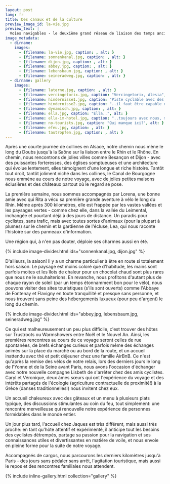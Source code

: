 ```yaml
---
layout: post
lang: fr
title: Des canaux et de la culture
preview_image_id: la-vie.jpg
preview_text: |
  Voies navigables - le deuxième grand réseau de liaison des temps anciens nous mène de Bâle à Paris. Bordée de témoins d'une riche histoire, accompagnés de rencontres inattendues et chaleureuses, nous sommes trois à parcourir les premiers kilomètres.
image_metadata:
  - dirname:
    images:
      - {filename: la-vie.jpg, caption: , alt: }
      - {filename: sonnenkanal.jpg, caption: , alt: }
      - {filename: dijon.jpg, caption: , alt: }
      - {filename: abbey.jpg, caption: , alt: }
      - {filename: lebensbaum.jpg, caption: , alt: }
      - {filename: seineradweg.jpg, caption: , alt: }
  - dirname: gallery
    images:
      - {filename: laterne.jpg, caption: , alt: }
      - {filename: vercingetorix.jpg, caption: "Vercingetorix, Alesia", alt: }
      - {filename: hindernisse1.jpg, caption: "Piste cyclable avec des obstacles..", alt: }
      - {filename: hindernisse2.jpg, caption: "..il faut être capable de monter des collines!", alt: }
      - {filename: dynamisch.jpg, caption: , alt: }
      - {filename: ella.jpg, caption: "Ella..", alt: }
      - {filename: ella-im-hotel.jpg, caption: "..toujours avec nous, même dans notre chambre au deuxième étage", alt: }
      - {filename: no-tourists.jpg, caption: "Qui manque ici?", alt: }
      - {filename: efeu.jpg, caption: , alt: }
      - {filename: tautropfen.jpg, caption: , alt: }
---
```


 Après une courte journée de collines en Alsace, notre chemin nous mène le long du Doubs jusqu'à la Saône sur la liaison entre le Rhin et le Rhône. En chemin, nous rencontrons de jolies villes comme Besançon et Dijon - avec des puissantes forteresses, des églises somptueuses et une architecture qui évolue lentement, elles témoignent d'une longue et riche histoire. Tantôt tout droit, tantôt joliment niché dans les collines, le Canal de Bourgogne nous emmène au cours de notre voyage, avec de jolies petites maisons éclusières et des châteaux partout où le regard se pose.


La première semaine, nous sommes accompagnés par Lorena, une bonne amie avec qui Rita a vécu sa première grande aventure à vélo le long du Rhin. Même après 300 kilomètres, elle est frappée par les vastes vallées et les paysages vertes - comme chez elle, dans la vallée du Leimental, inchangée et pourtant déjà à des jours de distance. Un paradis pour cyclistes, sans trafic, mais avec toutes sortes d'animaux (pour la plupart à plumes) sur le chemin et la gardienne de l'écluse, Lea, qui nous raconte l'histoire sur des panneaux d'information.


Une région qui, à n'en pas douter, déploie ses charmes aussi en été.

{% include image-divider.html ids="sonnenkanal.jpg, dijon.jpg" %}

D'ailleurs, la saison! Il y a un charme particulier à être en route si totalement hors saison. Le paysage est moins coloré que d'habitude, les mains sont parfois moites et les îlots de chaleur pour un chocolat chaud sont plus rares que nous ne le souhaiterions. En revanche, nous profitons d'autant plus de chaque rayon de soleil (par un temps étonnamment bon pour le vélo), nous pouvons visiter des sites touristiques (s'ils sont ouverts) comme l'Abbaye de Fontenay et Flavigny en toute tranquillité et presque sans personne, et nous trouvent sans peine des hébergements luxueux (pour peu d'argent) le long du chemin.

{% include image-divider.html ids="abbey.jpg, lebensbaum.jpg, seineradweg.jpg" %}

Ce qui est malheureusement un peu plus difficile, c'est trouver des hôtes sur Trustroots ou Warmshowers entre Noël et le Nouvel An. Ainsi, les premières rencontres au cours de ce voyage seront celles de rue spontanées, de brefs échanges curieux
et parfois même des échanges animés sur la place du marché ou au bord de la route, et un accueil inattendu avec thé et petit déjeuner chez une famille AirBnB. Ce n'est qu'après la remise des vélos de notre relais, lors des derniers jours le long de l'Yonne et de la Seine avant Paris, nous avons l'occasion d'échanger avec notre nouvelle compagne Lisbeth de s'arrêter chez des amis cyclistes. Caryl et Véronique, deux âmes sœurs qui ont l'expérience du voyage et des intérêts partagés de l'écologie (agriculture contractuelle de proximité!) à la Grèce (danses traditionnelles!) nous invitent chez eux.

Un accueil chaleureux avec des gâteaux et un menu à plusieurs plats typique, des discussions stimulantes au coin du feu, tout simplement: une rencontre merveilleuse qui renouvelle notre expérience de personnes formidables dans le monde entier.

Un jour plus tard, l'accueil chez Jaques est très différent, mais aussi très proche: en tant qu'hôte attentif et expérimenté, il anticipe tout les besoins des cyclistes détrempés, partage sa passion pour la navigation et ses connaissances utiles et divertissantes en matière de voile, et nous envoie en pleine forme pour la suite de notre voyage.  

Accompagnés de cargos, nous parcourons les derniers kilomètres jusqu'à Paris - des jours sans pédaler sans arrêt, l'agitation touristique, mais aussi le repos et des rencontres familiales nous attendent.

{% include inline-gallery.html collection="gallery" %}